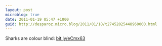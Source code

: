 ```yaml
---
layout: post
microblog: true
date: 2011-01-19 05:47 +1000
guid: http://desparoz.micro.blog/2011/01/18/t27452025448960000.html
---
```

Sharks are colour blind: [bit.ly/eCmx63](http://bit.ly/eCmx63)
